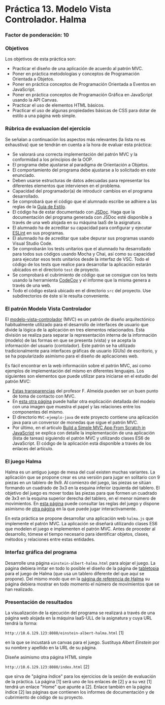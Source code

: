 # Práctica 13. Modelo Vista Controlador. Halma
### Factor de ponderación: 10

### Objetivos
Los objetivos de esta práctica son:

* Practicar el diseño de una aplicación de acuerdo al patrón MVC.
* Poner en práctica metodologías y conceptos de Programación Orientada a Objetos.
* Poner en práctica conceptos de Programación Orientada a Eventos en JavaScript.
* Poner en práctica conceptos de Programación Gráfica en JavaScript usando la API Canvas.
* Practicar el uso de elementos HTML básicos.
* Practicar el uso de algunas propiedades básicas de CSS para dotar de estilo a una página web simple.

### Rúbrica de evaluacion del ejercicio
Se señalan a continuación los aspectos más relevantes (la lista no es exhaustiva)
que se tendrán en cuenta a la hora de evaluar esta práctica:

* Se valorará una correcta implementación del patrón MVC y la conformidad a los principios de la OOP.
* El programa debe ajustarse al paradigma de Orientación a Objetos.
* El comportamiento del programa debe ajustarse a lo solicitado en este enunciado.
* Deben usarse estructuras de datos adecuadas para representar los diferentes elementos que intervienen en el problema.
* Capacidad del programador(a) de introducir cambios en el programa desarrollado.
* Se comprobará que el código que el alumnado escribe se adhiere a las reglas de la 
  [Guía de Estilo](https://google.github.io/styleguide/jsguide.html).
* El código ha de estar documentado con [JSDoc](https://jsdoc.app/). 
  Haga que la documentación del programa generada con JSDoc esté disponible a través de una web alojada en su máquina IaaS de la asignatura.
* El alumnado ha de acreditar su capacidad para configurar y ejecutar 
  [ESLint](https://eslint.org/)
  en sus programas.
* El alumnado ha de acreditar que sabe depurar sus programas usando Visual Studio Code.
* Se comprobarán los tests unitarios que el alumnado ha desarrollado para todos sus códigos usando Mocha y Chai, así como
  su capacidad para ejecutar esos tests unitarios desde la interfaz de VSC. 
  Todo el código de los tests que realice para desarrollar la aplicación estarán ubicados en el directorio
  `test` de proyecto.
* Se comprobará el cubrimiento de código que se consigue con los tests usando la herramienta 
  [CodeCov](https://about.codecov.io/)
  y el informe que la misma genera a través de una web.
* Todo el código estará ubicado en el directorio `src` del proyecto. Use subdirectorios de éste si le resulta
  conveniente.

### El patrón Modelo Vista Controlador
El 
[modelo-vista-controlador](https://en.wikipedia.org/wiki/Model%E2%80%93view%E2%80%93controller)
(MVC) es un patrón de diseño arquitectónico habitualmente utilizado para el desarrollo de interfaces de usuario 
que divide la lógica de la aplicación en tres elementos relacionados. 
Esta división se realiza para separar la representación interna de la información (modelo) 
de las formas en que se presenta (vista) y se acepta la información del usuario (contolador).
Este patrón se ha utilizado tradicionalmente para interfaces gráficas de usuario (GUIs) de escritorio, 
y se ha popularizado asimismo para el diseño de aplicaciones web.

Es fácil encontrar en la web información sobre el patrón MVC, así como ejemplos de implementación del
mismo en diferentes lenguajes.
Los siguientes son elementos que puede utilizar para iniciarse en el estudio del patrón MVC:
* [Estas transparencias](https://campusingenieriaytecnologia.ull.es/pluginfile.php/362286/mod_resource/content/1/FAlmeida-Transparencias-MVC2020.pdf)
del profesor F. Almeida pueden ser un buen punto de toma de contacto con MVC.
* En [esta otra página](https://www.roseindia.net/tutorial/java/jdbc/javamvcdesignpattern.html)
puede hallar otra explicación detallada del modelo con una imagen que muestra el papel y las relaciones entre
los componentes del mismo.
* El directorio `MVC-ejemplo-java` de este proyecto contiene una aplicación java para un conversor de monedas
que sigue el patrón MVC.
* Por último, en el artículo
[Build a Simple MVC App From Scratch in JavaScript](https://www.taniarascia.com/javascript-mvc-todo-app/)
se explica con detalle la implementación de una aplicación (lista de tareas) siguiendo el patrón MVC y
utilizando clases ES6 de JavaScript.
El código de la aplicación está disponible a través de los enlaces del artículo.

### El juego Halma
Halma es un antiguo juego de mesa del cual existen muchas variantes.
La aplicación que se propone crear es una versión para jugar en solitario con 9 piezas en un tablero de 9x9. 
Al comienzo del juego, las piezas se sitúan formando un cuadrado de 3x3 en la esquina inferior izquierda del tablero. 
El objetivo del juego es mover todas las piezas para que formen un cuadrado de 3x3 en la esquina superior derecha 
del tablero, en el menor número de movimientos.
En 
[esta página](https://diveinto.html5doctor.com/canvas.html#halma)
puede consultar las reglas del juego y dispone asimismo de 
[otra página](https://diveinto.html5doctor.com/examples/canvas-halma.html)
en la que puede jugar interactivamente.

En esta práctica se propone desarrollar una aplicación web `halma.js` que implemente el patrón MVC.
La aplicación se diseñará utilizando clases ES6 que modelen el juego e implementen el patrón MVC.
Antes de proceder al desarrollo, tómese el tiempo necesario para identificar objetos, clases, métodos y
relaciones entre estas entidades.

### Interfaz gráfica del programa
Desarrolle una página `einstein-albert-halma.html` para alojar el juego.
La página debiera imitar en todo lo posible el diseño de la página de 
[tabletopia](https://tabletopia.com/playground/players/demo2732384/aiafy3?showAuthDlg=1)
para el juego de Halma (que usa un tablero diferente del que aquí se propone).
Del mismo modo que en la 
[página de referencia de Halma](https://diveinto.html5doctor.com/examples/canvas-halma.html)
su página debiera mostrar en todo momento el número de movimientos que se han realizado.

### Presentación de resultados
La visualización de la ejecución del programa se realizará a través de una página web alojada
en la máquina IaaS-ULL de la asignatura y cuya URL tendrá la forma:

`http://10.6.129.123:8080/einstein-albert-halma.html` [1]

en la que se incustará un canvas para el juego.
Sustituya *Albert Einstein* por su nombre y apellido en la URL de su página.

Diseñe asimismo otra página HTML simple 

`http://10.6.129.123:8080/index.html` [2]

que sirva de "página índice" para los ejercicios de la sesión de evaluación de la práctica.
La página [1] será uno de los enlaces de [2] y a su vez [1] tendrá un enlace "Home" que apunte a [2].
Enlace también en la página índice [2] las páginas que contienen los informes de documentación y de
cubrimiento de código de su proyecto.
